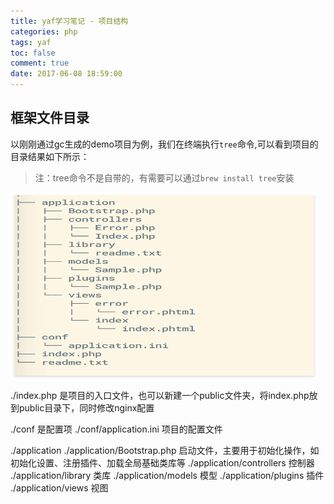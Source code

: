 ```yaml
---
title: yaf学习笔记 - 项目结构
categories: php
tags: yaf
toc: false
comment: true
date: 2017-06-08 18:59:00
---
```





## 框架文件目录
以刚刚通过gc生成的demo项目为例，我们在终端执行`tree`命令,可以看到项目的目录结果如下所示：

> 注：tree命令不是自带的，有需要可以通过`brew install tree`安装

<img src="yaf-study-note-structure/20170609149700575912100.png" width="492" height="297"/>

<!--more-->

./index.php	是项目的入口文件，也可以新建一个public文件夹，将index.php放到public目录下，同时修改nginx配置

./conf	是配置项
./conf/application.ini	项目的配置文件

./application
./application/Bootstrap.php	启动文件，主要用于初始化操作，如初始化设置、注册插件、加载全局基础类库等
./application/controllers	控制器
./application/library	类库
./application/models	模型
./application/plugins	插件
./application/views	   视图
